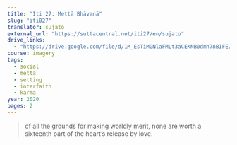 ```yaml
---
title: "Iti 27: Mettā Bhāvanā"
slug: "iti027"
translator: sujato
external_url: "https://suttacentral.net/iti27/en/sujato"
drive_links:
  - "https://drive.google.com/file/d/1M_EsTiMGNlaFMLt3aCEKNB0dmh7nBIFE/view?usp=drivesdk"
course: imagery
tags:
  - social
  - metta
  - setting
  - interfaith
  - karma
year: 2020
pages: 2
---
```


> of all the grounds for making worldly merit, none are worth a sixteenth part of the heart’s release by love.
